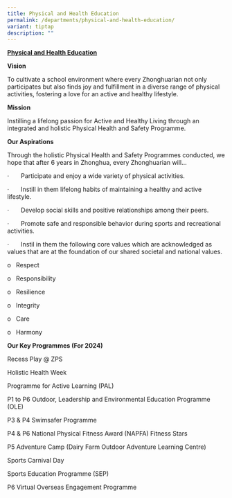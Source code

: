```yaml
---
title: Physical and Health Education
permalink: /departments/physical-and-health-education/
variant: tiptap
description: ""
---
```

<p><strong><u>Physical and Health Education</u></strong>
</p>
<p><strong>Vision</strong>
</p>
<p>To cultivate a school environment where every Zhonghuarian not only participates
but also finds joy and fulfillment in a diverse range of physical activities,
fostering a love for an active and healthy lifestyle.</p>
<p><strong>Mission</strong>
</p>
<p>Instilling a lifelong passion for Active and Healthy Living through an
integrated and holistic Physical Health and Safety Programme.</p>
<p><strong>Our Aspirations</strong>
</p>
<p>Through the holistic Physical Health and Safety Programmes conducted,
we hope that after 6 years in Zhonghua, every Zhonghuarian will…</p>
<p>·&nbsp;&nbsp;&nbsp;&nbsp;&nbsp;&nbsp; Participate and enjoy a wide variety
of physical activities.</p>
<p>·&nbsp;&nbsp;&nbsp;&nbsp;&nbsp;&nbsp; Instill in them lifelong habits
of maintaining a healthy and active lifestyle.</p>
<p>·&nbsp;&nbsp;&nbsp;&nbsp;&nbsp;&nbsp; Develop social skills and positive
relationships among their peers.</p>
<p>·&nbsp;&nbsp;&nbsp;&nbsp;&nbsp;&nbsp; Promote safe and responsible behavior
during sports and recreational activities.</p>
<p>·&nbsp;&nbsp;&nbsp;&nbsp;&nbsp;&nbsp; Instil in them the following core
values which are acknowledged as values that are at the foundation of our
shared societal and national values.</p>
<p>o&nbsp;&nbsp; Respect</p>
<p>o&nbsp;&nbsp; Responsibility</p>
<p>o&nbsp;&nbsp; Resilience</p>
<p>o&nbsp;&nbsp; Integrity</p>
<p>o&nbsp;&nbsp; Care</p>
<p>o&nbsp;&nbsp; Harmony</p>
<p><strong>Our Key Programmes (For 2024)</strong>
</p>
<p>Recess Play @ ZPS</p>
<p>Holistic Health Week</p>
<p>Programme for Active Learning (PAL)</p>
<p>P1 to P6 Outdoor, Leadership and Environmental Education Programme (OLE)</p>
<p>P3 &amp; P4 Swimsafer Programme</p>
<p>P4 &amp; P6 National Physical Fitness Award (NAPFA) Fitness Stars</p>
<p>P5 Adventure Camp (Dairy Farm Outdoor Adventure Learning Centre)</p>
<p>Sports Carnival Day</p>
<p>Sports Education Programme (SEP)</p>
<p>P6 Virtual Overseas Engagement Programme</p>